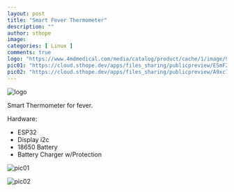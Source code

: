 ```yaml
---
layout: post
title: "Smart Fever Thermometer"
description: ""
author: sthope
image: 
categories: [ Linux ]
comments: true
logo: "https://www.4mdmedical.com/media/catalog/product/cache/1/image/9df78eab33525d08d6e5fb8d27136e95/8/1/816yyr9-ccl._ac_sl1500_.jpg"
pic01: "https://cloud.sthope.dev/apps/files_sharing/publicpreview/ESmF22ngpSXMZHF?x=1196&y=542&a=true&file=Screenshot%2520from%25202021-11-16%252018-10-29.png"
pic02: "https://cloud.sthope.dev/apps/files_sharing/publicpreview/A9xc7bbmXzZ4SBi?x=1196&y=542&a=true&file=Screenshot%2520from%25202021-11-16%252018-10-39.png"
---
```


![logo]({{page.logo}})  

Smart Thermometer for fever.

Hardware:
- ESP32
- Display i2c
- 18650 Battery
- Battery Charger w/Protection


![pic01]({{page.pic01}})  

![pic02]({{page.pic02}})  
